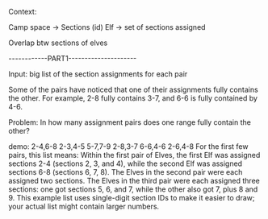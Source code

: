 
Context:

Camp space -> Sections (id)
Elf -> set of sections assigned

Overlap btw sections of elves

------------PART1---------------------

Input: big list of the section assignments for each pair

Some of the pairs have noticed that one of their assignments fully contains the other. For example, 2-8 fully contains 3-7, and 6-6 is fully contained by 4-6.

Problem: In how many assignment pairs does one range fully contain the other?



demo: 
2-4,6-8
2-3,4-5
5-7,7-9
2-8,3-7
6-6,4-6
2-6,4-8
For the first few pairs, this list means:
    Within the first pair of Elves, the first Elf was assigned sections 2-4 (sections 2, 3, and 4), while the second Elf was assigned sections 6-8 (sections 6, 7, 8).
    The Elves in the second pair were each assigned two sections.
    The Elves in the third pair were each assigned three sections: one got sections 5, 6, and 7, while the other also got 7, plus 8 and 9.
This example list uses single-digit section IDs to make it easier to draw; your actual list might contain larger numbers.

